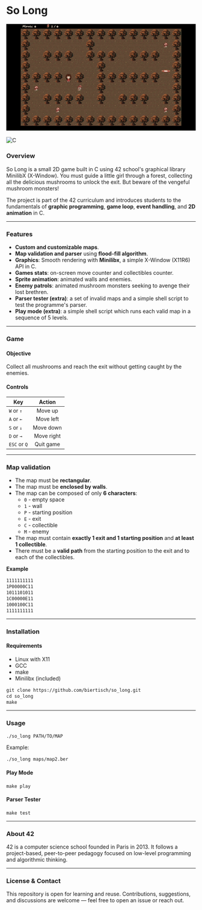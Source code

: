 # So Long

![So Long gameplay](textures/game.gif)

![C](https://img.shields.io/badge/language-C-blue.svg)

### Overview

So Long is a small 2D game built in C using 42 school's graphical library MinilibX (X-Window). You must guide a little girl through a forest, collecting all the delicious mushrooms to unlock the exit. But beware of the vengeful mushroom monsters!

The project is part of the 42 curriculum and introduces students to the fundamentals of **graphic programming**, **game loop**, **event handling**, and **2D animation** in C.

---
### Features

* **Custom and customizable maps**.
* **Map validation and parser** using **flood-fill algorithm**.
* **Graphics**: Smooth rendering with **Minilibx**, a simple X-Window (X11R6) API in C.
* **Games stats**: on-screen move counter and collectibles counter.
* **Sprite animation**: animated walls and enemies.
* **Enemy patrols**: animated mushroom monsters seeking to avenge their lost brethren.
* **Parser tester (extra)**: a set of invalid maps and a simple shell script to test the programme's parser.
* **Play mode (extra)**: a simple shell script which runs each valid map in a sequence of 5 levels.

---
### Game

#### Objective
Collect all mushrooms and reach the exit without getting caught by the enemies.

#### Controls

|   **Key**   | **Action** |
| ------------|:----------:|
|`W` or `↑` | Move up    |
|`A` or `←` | Move left  |
|`S` or `↓` | Move down  |
|`D` or `→` | Move right |
|`ESC` or `Q` | Quit game  |

---
### Map validation

* The map must be **rectangular**.
* The map must be **enclosed by walls**.
* The map can be composed of only **6 characters**:
  * `0` - empty space
  * `1` - wall
  * `P` - starting position
  * `E` - exit
  * `C` - collectible
  * `M` - enemy
* The map must contain **exactly 1 exit and 1 starting position** and **at least 1 collectible**.
* There must be a **valid path** from the starting position to the exit and to each of the collectibles.

**Example**
```
1111111111
1P00000C11
1011101011
1C00000E11
1000100C11
1111111111
```

---
### Installation

#### Requirements
* Linux with X11
* GCC
* make
* Minilibx (included)

```
git clone https://github.com/biertisch/so_long.git
cd so_long
make
```

---
### Usage

```
./so_long PATH/TO/MAP
```

Example:
```
./so_long maps/map2.ber
```

#### Play Mode
```
make play
```

#### Parser Tester
```
make test
```

---
### About 42

42 is a computer science school founded in Paris in 2013. It follows a project-based, peer-to-peer pedagogy focused on low-level programming and algorithmic thinking.

---
### License & Contact

This repository is open for learning and reuse. Contributions, suggestions, and discussions are welcome — feel free to open an issue or reach out.